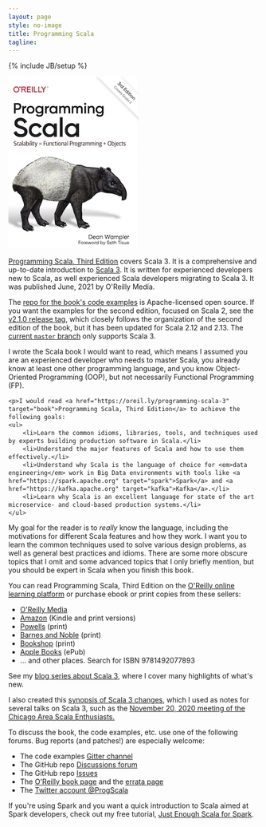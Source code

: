 ```yaml
---
layout: page
style: no-image
title: Programming Scala
tagline:
---
```

{% include JB/setup %}
<div class="book-descriptions">
  <a href="https://oreil.ly/programming-scala-3" target="oreilly" class="book-image"><img src="/assets/images/prog_scala_3ed_comp-quarter_size.jpg" alt="Programming Scala, 3rd Edition"/></a>
  <div class="book-description-text">
    <p>
      <a href="https://oreil.ly/programming-scala-3" target="oreilly">Programming Scala, Third Edition</a> covers Scala 3. It is a comprehensive and up-to-date introduction to <a href="https://docs.scala-lang.org/scala3/" target="scala">Scala 3</a>. It is written for experienced developers new to Scala, as well experienced Scala developers migrating to Scala 3. It was published June, 2021 by O'Reilly Media.
    </p>
    <p>
      The <a href="https://github.com/deanwampler/programming-scala-book-code-examples" target="code">repo for the book's code examples</a> is Apache-licensed open source. If you want the examples for the second edition, focused on Scala 2, see the <a href="https://github.com/deanwampler/programming-scala-book-code-examples/releases/tag/2.1.0">v2.1.0 release tag</a>, which closely follows the organization of the second edition of the book, but it has been updated for Scala 2.12 and 2.13. The <a href="https://github.com/deanwampler/programming-scala-book-code-examples/">current <code>master</code> branch</a> only supports Scala 3.
    </p>
    <p>
      I wrote the Scala book I would want to read, which means I assumed you are an experienced developer who needs to master Scala, you already know at least one other programming language, and you know Object-Oriented Programming (OOP), but not necessarily Functional Programming (FP).
    </p>

    <p>I would read <a href="https://oreil.ly/programming-scala-3" target="book">Programming Scala, Third Edition</a> to achieve the following goals:
    <ul>
        <li>Learn the common idioms, libraries, tools, and techniques used by experts building production software in Scala.</li>
        <li>Understand the major features of Scala and how to use them effectively.</li>
        <li>Understand why Scala is the language of choice for <em>data engineering</em> work in Big Data environments with tools like <a href="https://spark.apache.org" target="spark">Spark</a> and <a href="https://kafka.apache.org" target="kafka">Kafka</a>.</li>
        <li>Learn why Scala is an excellent language for state of the art microservice- and cloud-based production systems.</li>
    </ul>
  </p>

  <p>My goal for the reader is to <em>really</em> know the language, including the motivations for different Scala features and how they work. I want you to learn the common techniques used to solve various design problems, as well as general best practices and idioms. There are some more obscure topics that I omit and some advanced topics that I only briefly mention, but you should be expert in Scala when you finish this book.</p>

  <p>
      You can read Programming Scala, Third Edition on the <a href="https://oreil.ly/programming-scala-3">O'Reilly online learning platform</a> or purchase ebook or print copies from these sellers:
    <ul>
        <li><a href="https://shop.aer.io/oreilly/p/programming-scala-3rd/9781492077893-9149" target="oreilly-store">O'Reilly Media</a></li>
        <li><a href="https://www.amazon.com/Programming-Scala-Scalability-Functional-Objects/dp/1492077895/ref=sr_1_1">Amazon</a> (Kindle and print versions)</li>
        <li><a href="https://www.powells.com/book/programming-scala-9781492077893">Powells</a> (print)</li>
        <li><a href="https://www.barnesandnoble.com/w/programming-scala-dean-wampler/1112215033?ean=9781492077893">Barnes and Noble</a> (print)</li>
        <li><a href="https://bookshop.org/books/programming-scala-scalability-functional-programming-objects-9781492077893/9781492077893">Bookshop</a> (print)</li>
        <li><a href="https://books.apple.com/us/book/programming-scala/id1569480947">Apple Books</a> (ePub)</li>
        <li>... and other places. Search for ISBN 9781492077893</li>
    </ul>
  </p>

  <p>See my <a href="https://medium.com/scala-3">blog series about Scala 3</a>, where I cover many highlights of what's new.</p>

  <p>I also created this <a href="../scala3-highlights.html">synopsis of Scala 3 changes</a>, which I used as notes for several talks on Scala 3, such as the <a href="https://www.meetup.com/chicagoscala/events/274110140/">November 20, 2020 meeting of the Chicago Area Scala Enthusiasts.</a></p>

  <p>To discuss the book, the code examples, etc. use one of the following forums. Bug reports (and patches!) are especially welcome:</p>
  <ul>
    <li>The code examples <a href="https://gitter.im/deanwampler/programming-scala-book-code-examples" target="github">Gitter channel</a></li>
    <li>The GitHub repo <a href="https://github.com/deanwampler/programming-scala-book-code-examples/discussions" target="github">Discussions forum</a></li>
    <li>The GitHub repo <a href="https://github.com/deanwampler/programming-scala-book-code-examples/issues" target="github">Issues</a></li>
    <li>The <a href="https://oreil.ly/programming-scala-3" target="oreilly">O'Reilly book page</a> and the <a href="https://www.oreilly.com/catalog/errata.csp?isbn=9781492077893" target="oreilly">errata page</a></li>
    <li>The <a href="https://twitter.com/ProgScala" target="twitter">Twitter account @ProgScala</a></li>
  </ul>

  <p>If you're using Spark and you want a quick introduction to Scala aimed at Spark developers, check out my free tutorial, <a href="https://github.com/deanwampler/JustEnoughScalaForSpark" target="jess">Just Enough Scala for Spark</a>.</p>
  </div>
</div>

